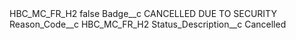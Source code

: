 <?xml version="1.0" encoding="UTF-8"?>
<CustomMetadata xmlns="http://soap.sforce.com/2006/04/metadata" xmlns:xsi="http://www.w3.org/2001/XMLSchema-instance" xmlns:xsd="http://www.w3.org/2001/XMLSchema">
    <label>HBC_MC_FR_H2</label>
    <protected>false</protected>
    <values>
        <field>Badge__c</field>
        <value xsi:type="xsd:string">CANCELLED DUE TO SECURITY</value>
    </values>
    <values>
        <field>Reason_Code__c</field>
        <value xsi:type="xsd:string">HBC_MC_FR_H2</value>
    </values>
    <values>
        <field>Status_Description__c</field>
        <value xsi:type="xsd:string">Cancelled</value>
    </values>
</CustomMetadata>
